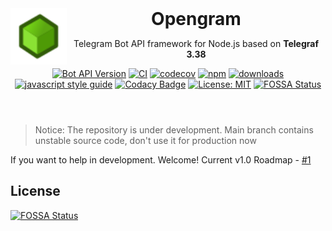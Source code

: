 <header>
<img src="https://raw.githubusercontent.com/OpengramJS/opengram/master/docs/media/Logo.svg" alt="logo" height="90" align="left">
<h1 style="display: inline">Opengram</h1>

Telegram Bot API framework for Node.js based on **Telegraf 3.38**

[![Bot API Version][bots-api-image]][bots-api-url] [![CI][ci-image]][ci-url] [![codecov][codecov-image]][codecov-url] [![npm][npm-image]][npm-url] [![downloads][downloads-image]][downloads-url] [![javascript style guide][standard-image]][standard-url] [![Codacy Badge][codacy-image]][codacy-url] [![License: MIT][license-image]][license-url] [![FOSSA Status][fossa-image]][fossa-url]
</header>

[codecov-image]: https://codecov.io/gh/OpengramJS/opengram/branch/master/graph/badge.svg?token=8HJ46DCTSC
[codecov-url]: https://codecov.io/gh/OpengramJS/opengram
[license-image]: https://img.shields.io/badge/License-MIT-yellow.svg
[license-url]: https://opensource.org/licenses/MIT
[codacy-image]: https://app.codacy.com/project/badge/Grade/0ba3bf1b270946918b13e2730d190156
[codacy-url]: https://www.codacy.com/gh/OpengramJS/opengram/dashboard?utm_source=github.com&amp;utm_medium=referral&amp;utm_content=OpengramJS/opengram&amp;utm_campaign=Badge_Grade
[bots-api-image]: https://img.shields.io/badge/Bots%20API-v6.4-ff69b4
[bots-api-url]: https://core.telegram.org/bots/api
[ci-image]: https://github.com/OpengramJS/opengram/actions/workflows/ci.yml/badge.svg?branch=master
[ci-url]: https://github.com/OpengramJS/opengram/actions/workflows/actions/workflows/ci.yml
[npm-image]: https://img.shields.io/npm/v/opengram.svg
[npm-url]: https://npmjs.org/package/opengram
[downloads-image]: https://img.shields.io/npm/dm/opengram.svg
[downloads-url]: https://npmjs.org/package/opengram
[standard-image]: https://img.shields.io/badge/code_style-standard-brightgreen.svg
[standard-url]: https://standardjs.com
[fossa-image]: https://app.fossa.com/api/projects/git%2Bgithub.com%2FOpengramJS%2Fopengram.svg?type=shield
[fossa-url]: https://app.fossa.com/projects/git%2Bgithub.com%2FOpengramJS%2Fopengram?ref=badge_shield

> Notice: The repository is under development. Main branch contains unstable source code, don't use it for production now

If you want to help in development. Welcome! Current v1.0 Roadmap - [#1][i1]

[i1]: https://github.com/OpengramJS/opengram/issues/1

## License
[![FOSSA Status](https://app.fossa.com/api/projects/git%2Bgithub.com%2FOpengramJS%2Fopengram.svg?type=large)](https://app.fossa.com/projects/git%2Bgithub.com%2FOpengramJS%2Fopengram?ref=badge_large)
